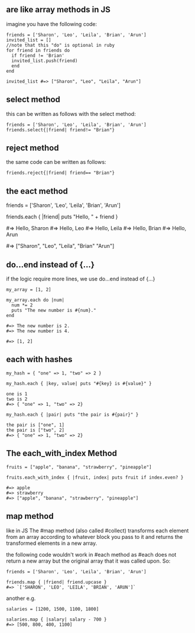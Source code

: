 ## are like array methods in JS

imagine you have the following code:

```
friends = ['Sharon', 'Leo', 'Leila', 'Brian', 'Arun']
invited_list = []
//note that this "do" is optional in ruby
for friend in friends do
  if friend != 'Brian'
  invited_list.push(friend)
  end
end

invited_list #=> ["Sharon", "Leo", "Leila", "Arun"]
```

## select method

this can be written as follows with the select method:

```
friends = ['Sharon', 'Leo', 'Leila', 'Brian', 'Arun']
friends.select{|friend| friend!= "Brian"}
```

## reject method

the same code can be written as follows:

```
friends.reject{|friend| friend== "Brian"}
```

## the eact method

friends = ['Sharon', 'Leo', 'Leila', 'Brian', 'Arun']

friends.each { |friend| puts "Hello, " + friend }

#=> Hello, Sharon
#=> Hello, Leo
#=> Hello, Leila
#=> Hello, Brian
#=> Hello, Arun

#=> ["Sharon", "Leo", "Leila", "Brian" "Arun"]

## do...end instead of {...}

if the logic require more lines, we use do...end instead of {...}

```
my_array = [1, 2]

my_array.each do |num|
  num *= 2
  puts "The new number is #{num}."
end

#=> The new number is 2.
#=> The new number is 4.

#=> [1, 2]
```

## each with hashes

```
my_hash = { "one" => 1, "two" => 2 }

my_hash.each { |key, value| puts "#{key} is #{value}" }

one is 1
two is 2
#=> { "one" => 1, "two" => 2}

my_hash.each { |pair| puts "the pair is #{pair}" }

the pair is ["one", 1]
the pair is ["two", 2]
#=> { "one" => 1, "two" => 2}
```

## The each_with_index Method

```
fruits = ["apple", "banana", "strawberry", "pineapple"]

fruits.each_with_index { |fruit, index| puts fruit if index.even? }

#=> apple
#=> strawberry
#=> ["apple", "banana", "strawberry", "pineapple"]
```

## map method

like in JS
The #map method (also called #collect) transforms each element from an array according to whatever block you pass to it and returns the transformed elements in a new array.

the following code wouldn't work in #each method as #each does not return a new array but the original array that it was called upon. So:

```
friends = ['Sharon', 'Leo', 'Leila', 'Brian', 'Arun']

friends.map { |friend| friend.upcase }
#=> `['SHARON', 'LEO', 'LEILA', 'BRIAN', 'ARUN']`
```

another e.g.

```
salaries = [1200, 1500, 1100, 1800]

salaries.map { |salary| salary - 700 }
#=> [500, 800, 400, 1100]
```
